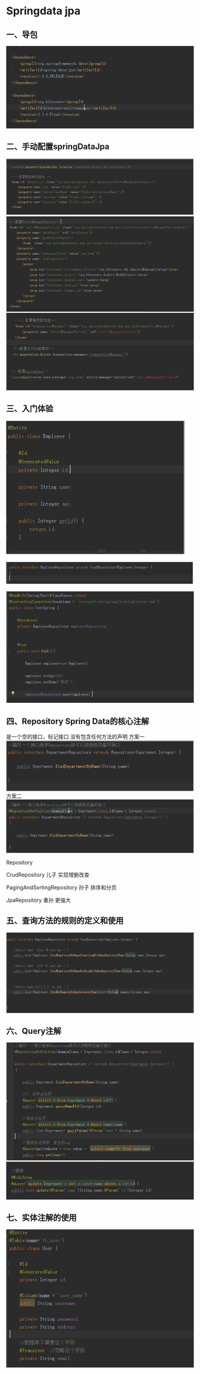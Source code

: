 # Springdata jpa
## 一、导包
![1](assets/1.png)

## 二、手动配置springDataJpa
![2](assets/2.png)
![3](assets/3.png)
![4](assets/4.png)

## 三、入门体验
![5](assets/5.png)

![6](assets/6.png)

## 四、Repository  Spring  Data的核心注解
是一个空的接口，标记接口   没有包含任何方法的声明
方案一
![7](assets/7.png)
方案二
![8](assets/8.png)

Repository

CrudRepository   儿子  实现增删改查

PagingAndSortingRepository  孙子  排序和分页

JpaRepository  重孙   更强大

## 五、查询方法的规则的定义和使用

![9](assets/9.png)
## 六、Query注解
![10](assets/10.png)
![11](assets/11.png)

## 七、实体注解的使用
![12](assets/12.png)


